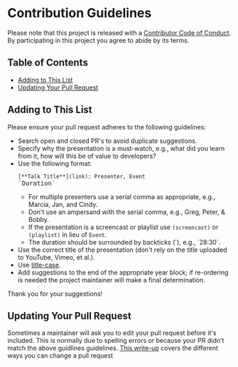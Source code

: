 # Contribution Guidelines

Please note that this project is released with a [Contributor Code of Conduct](CODE-OF-CONDUCT.md). By participating in this project you agree to abide by its terms.


## Table of Contents

- [Adding to This List](#adding-to-this-list)
- [Updating Your Pull Request](#updating-your-pull-request)


## Adding to This List

Please ensure your pull request adheres to the following guidelines:

* Search open and closed PR's to avoid duplicate suggestions.
* Specify why the presentation is a must-watch, e.g., what did you learn from it, how will this be of value to developers?
* Use the following format: <pre>`[**Talk Title**](link): Presenter, Event` &#96;Duration&#96;</pre>
    - For multiple presenters use a serial comma as appropriate, e.g., Marcia, Jan, and Cindy.
    - Don't use an ampersand with the serial comma, e.g., Greg, Peter, & Bobby.
    - If the presentation is a screencast or playlist use `(screencast)` or `(playlist)` in lieu of `Event`.
    - The duration should be surrounded by backticks (&#96;), e.g., &#96;28:30&#96;.
* Use the correct title of the presentation (don't rely on the title uploaded to YouTube, Vimeo, et al.).
* Use [title-case](https://titlecaseconverter.com/). 
* Add suggestions to the end of the appropriate year block; if re-ordering is needed the project maintainer will make a final determination.

Thank you for your suggestions!


## Updating Your Pull Request

Sometimes a maintainer will ask you to edit your pull request before it's included. This is normally due to spelling errors or because your PR didn't match the above guidlines guidelines. [This write-up](https://github.com/RichardLitt/knowledge/blob/master/github/amending-a-commit-guide.md) covers the different ways you can change a pull request